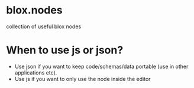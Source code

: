 # blox.nodes
collection of useful blox nodes

# When to use js or json?

* Use json if you want to keep code/schemas/data portable (use in other applications etc).
* Use js if you want to only use the node inside the editor
